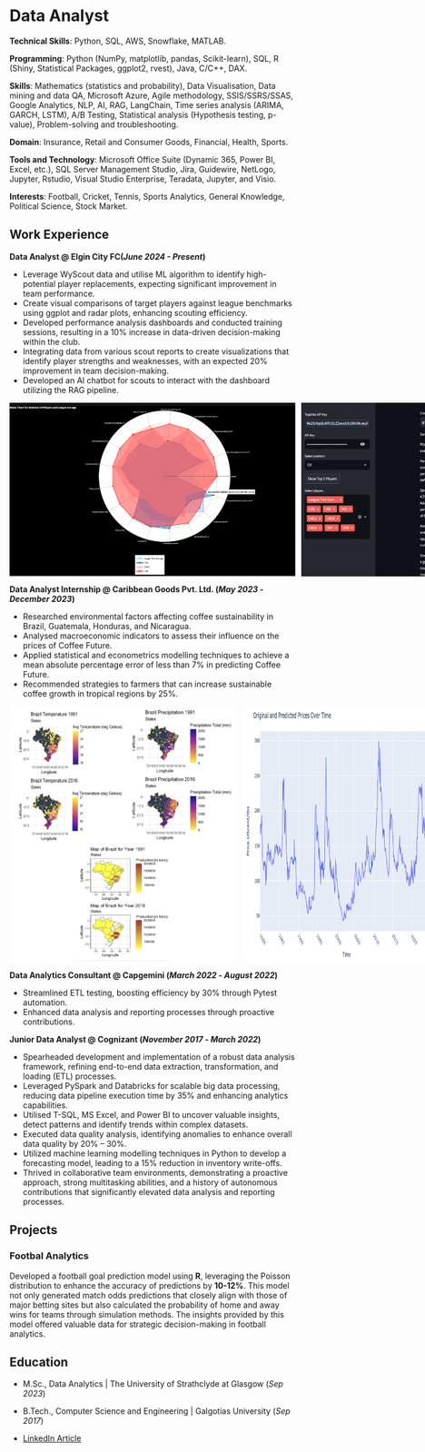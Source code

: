 # Data Analyst

**Technical Skills**: Python, SQL, AWS, Snowflake, MATLAB.

**Programming**: Python (NumPy, matplotlib, pandas, Scikit-learn), SQL, R (Shiny, Statistical Packages, ggplot2, rvest), Java, C/C++, DAX.

**Skills**: Mathematics (statistics and probability), Data Visualisation, Data mining and data QA, Microsoft Azure, Agile methodology, SSIS/SSRS/SSAS, Google Analytics, NLP, AI, RAG,  LangChain, Time series analysis (ARIMA, GARCH, LSTM), A/B Testing, Statistical analysis (Hypothesis testing, p-value), Problem-solving and troubleshooting.

**Domain**: Insurance, Retail and Consumer Goods, Financial, Health, Sports.

**Tools and Technology**: Microsoft Office Suite (Dynamic 365, Power BI, Excel, etc.), SQL Server Management Studio, Jira, Guidewire, NetLogo, Jupyter, Rstudio, Visual Studio Enterprise, Teradata, Jupyter, and Visio.

**Interests**: Football, Cricket, Tennis, Sports Analytics, General Knowledge, Political Science, Stock Market.


## Work Experience
**Data Analyst @ Elgin City FC(_June 2024 - Present_)**
- Leverage WyScout data and utilise ML algorithm to identify high-potential player replacements, expecting significant improvement in team performance.
- Create visual comparisons of target players against league benchmarks using ggplot and radar plots, enhancing scouting efficiency.
- Developed performance analysis dashboards and conducted training sessions, resulting in a 10% increase in data-driven decision-making within the club.
- Integrating data from various scout reports to create visualizations that identify player strengths and weaknesses, with an expected 20% improvement in team decision-making.
- Developed an AI chatbot for scouts to interact with the dashboard utilizing the RAG pipeline.
<div style="display: flex;">
  <img src="images/RADAR.png" alt="Radar plot" style="margin-right: 10px; width: 600px;">
  <img src="images/Scout_AI_Assistant.png" alt="Scout AI Assistant" style="width: 600px;">
</div>

**Data Analyst Internship @ Caribbean Goods Pvt. Ltd. (_May 2023_ - _December 2023_)**
- Researched environmental factors affecting coffee sustainability in Brazil, Guatemala, Honduras, and Nicaragua.
- Analysed macroeconomic indicators to assess their influence on the prices of Coffee Future.
- Applied statistical and econometrics modelling techniques to achieve a mean absolute percentage error of less than 7% in predicting Coffee Future.
- Recommended strategies to farmers that can increase sustainable coffee growth in tropical regions by 25%.
<div style="display: flex;">
  <img src="images/Climate_Impact_Coffee.png" alt="Map plot" style="margin-right: 10px; width: 400px;">
  <img src="images/CF_Forecast.png" alt="Coffee Future forecasting" style="width: 400px;">
</div>

**Data Analytics Consultant @ Capgemini (_March 2022_ - _August 2022_)**
- Streamlined ETL testing, boosting efficiency by 30% through Pytest automation.
- Enhanced data analysis and reporting processes through proactive contributions.

**Junior Data Analyst @ Cognizant (_November 2017_ - _March 2022_)**
- Spearheaded development and implementation of a robust data analysis framework, refining end-to-end data extraction, transformation, and loading (ETL) processes.
- Leveraged PySpark and Databricks for scalable big data processing, reducing data pipeline execution time by 35% and enhancing analytics capabilities.
- Utilised T-SQL, MS Excel, and Power BI to uncover valuable insights, detect patterns and identify trends within complex datasets.
- Executed data quality analysis, identifying anomalies to enhance overall data quality by 20% – 30%.
- Utilized machine learning modelling techniques in Python to develop a forecasting model, leading to a 15% reduction in inventory write-offs.
- Thrived in collaborative team environments, demonstrating a proactive approach, strong multitasking abilities, and a history of autonomous contributions that significantly elevated data analysis and reporting processes.

## Projects
### Footbal Analytics

Developed a football goal prediction model using **R**, leveraging the Poisson distribution to enhance the accuracy of predictions by **10-12%**. This model not only generated match odds predictions that closely align with those of major betting sites but also calculated the probability of home and away wins for teams through simulation methods. The insights provided by this model offered valuable data for strategic decision-making in football analytics.


## Education
- M.Sc., Data Analytics | The University of Strathclyde at Glasgow (_Sep 2023_)								       		
- B.Tech., Computer Science and Engineering	| Galgotias University (_Sep 2017_)	 			        		

- [LinkedIn Article]([https://medium.com/@shawhin](https://www.linkedin.com/pulse/game-changing-insights-unveiling-data-science-behind-summer-panwar-czwre/?trackingId=Zu64LOGzPvNwlBpFDUWZ%2Bw%3D%3D))

